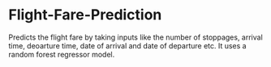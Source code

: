 # Flight-Fare-Prediction
Predicts the flight fare by taking inputs like the number of stoppages, arrival time, deoarture time, date of arrival and date of departure etc. It uses a random forest regressor model.
